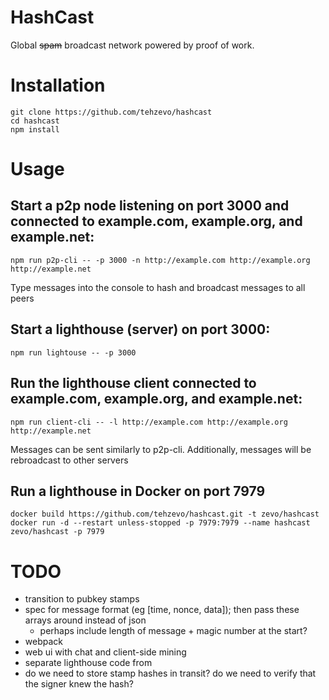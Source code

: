 # HashCast
Global ~~spam~~ broadcast network powered by proof of work.

# Installation
```
git clone https://github.com/tehzevo/hashcast
cd hashcast
npm install
```

# Usage

## Start a p2p node listening on port 3000 and connected to example.com, example.org, and example.net:
```
npm run p2p-cli -- -p 3000 -n http://example.com http://example.org http://example.net
```
Type messages into the console to hash and broadcast messages to all peers

## Start a lighthouse (server) on port 3000:
```
npm run lightouse -- -p 3000
```

## Run the lighthouse client connected to example.com, example.org, and example.net:
```
npm run client-cli -- -l http://example.com http://example.org http://example.net
```
Messages can be sent similarly to p2p-cli. Additionally, messages will be rebroadcast to other servers

## Run a lighthouse in Docker on port 7979
```
docker build https://github.com/tehzevo/hashcast.git -t zevo/hashcast
docker run -d --restart unless-stopped -p 7979:7979 --name hashcast zevo/hashcast -p 7979
```

# TODO
* transition to pubkey stamps
* spec for message format (eg [time, nonce, data]); then pass these arrays around instead of json
  * perhaps include length of message + magic number at the start?
* webpack
* web ui with chat and client-side mining
* separate lighthouse code from
* do we need to store stamp hashes in transit? do we need to verify that the signer knew the hash?
